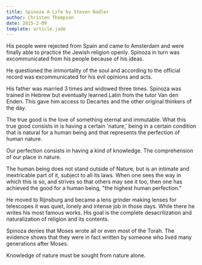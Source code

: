 ```yaml
---
title: Spinoza A Life by Steven Nadler
author: Christen Thompson
date: 2015-2-09
template: article.jade 
---
```


His people were rejected from Spain and came to Amsterdam and were finally able to practice the Jewish religion openly.  Spinoza in turn was excommunicated from his people because of his ideas.

<span class="more"></span>

He questioned the immortality of the soul and according to the official record was excommunicated for his evil opinions and acts. 

His father was married 3 times and widowed three times. Spinoza was trained in Hebrew but eventually learned Latin from the tutor Van den Enden.  This gave him access to Decartes and the other original thinkers of the day.

The true good is the love of something eternal and immutable. What this true good consists in is having a certain 'nature,' being in a certain condition that is natural for a human being and that represents the perfection of human nature. 

Our perfection consists in having a kind of knowledge.  The comprehension of our place in nature.

The human being does not stand outside of Nature, but is an intimate and inextricable part of it, subject to all its laws. When one sees the way in which this is so, and strives so that others may see it too, then one has achieved the good for a human being, "the highest human perfection."

He moved to Rijnsburg and became a lens grinder making lenses for telescopes it was quiet, lonely and intense job in those days.  While there he writes his most famous works.  His goal is the complete desacrilization and naturalization of religion and its contents.

Spinoza denies that Moses wrote all or even most of the Torah.  The evidence shows that they were in fact written by someone who lived many generations after Moses.

Knowledge of nature must be sought from nature alone.




